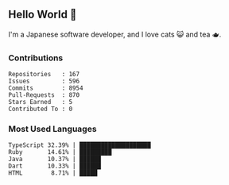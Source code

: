 ## Hello World 👋

I'm a Japanese software developer, and I love cats 😺 and tea 🫖.

### Contributions

    Repositories   : 167
    Issues         : 596
    Commits        : 8954
    Pull-Requests  : 870
    Stars Earned   : 5
    Contributed To : 0

### Most Used Languages

    TypeScript 32.39% | ████████████████████
    Ruby       14.61% | █████████
    Java       10.37% | ██████
    Dart       10.33% | ██████
    HTML        8.71% | █████
